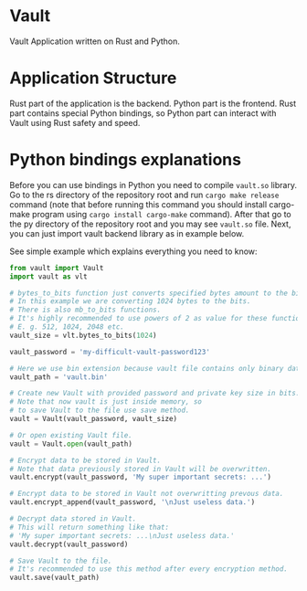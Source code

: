 # Vault
Vault Application written on Rust and Python.

# Application Structure
Rust part of the application is the backend. Python part is the frontend.
Rust part contains special Python bindings, so Python part can interact with Vault using Rust safety and speed.

# Python bindings explanations
Before you can use bindings in Python you need to compile `vault.so` library. Go to the rs directory of the repository root and run `cargo make release` command (note that before running this command you should install cargo-make program using `cargo install cargo-make` command). After that go to the py directory of the repository root and you may see `vault.so` file. Next, you can just import vault backend library as in example below.

See simple example which explains everything you need to know:
```python
from vault import Vault
import vault as vlt

# bytes_to_bits function just converts specified bytes amount to the bits one.
# In this example we are converting 1024 bytes to the bits.
# There is also mb_to_bits functions.
# It's highly recommended to use powers of 2 as value for these functions
# E. g. 512, 1024, 2048 etc.
vault_size = vlt.bytes_to_bits(1024)

vault_password = 'my-difficult-vault-password123'

# Here we use bin extension because vault file contains only binary data.
vault_path = 'vault.bin'

# Create new Vault with provided password and private key size in bits.
# Note that now vault is just inside memory, so
# to save Vault to the file use save method.
vault = Vault(vault_password, vault_size)

# Or open existing Vault file.
vault = Vault.open(vault_path)

# Encrypt data to be stored in Vault.
# Note that data previously stored in Vault will be overwritten.
vault.encrypt(vault_password, 'My super important secrets: ...')

# Encrypt data to be stored in Vault not overwritting prevous data.
vault.encrypt_append(vault_password, '\nJust useless data.')

# Decrypt data stored in Vault.
# This will return something like that:
# 'My super important secrets: ...\nJust useless data.'
vault.decrypt(vault_password)

# Save Vault to the file.
# It's recommended to use this method after every encryption method.
vault.save(vault_path)
```
